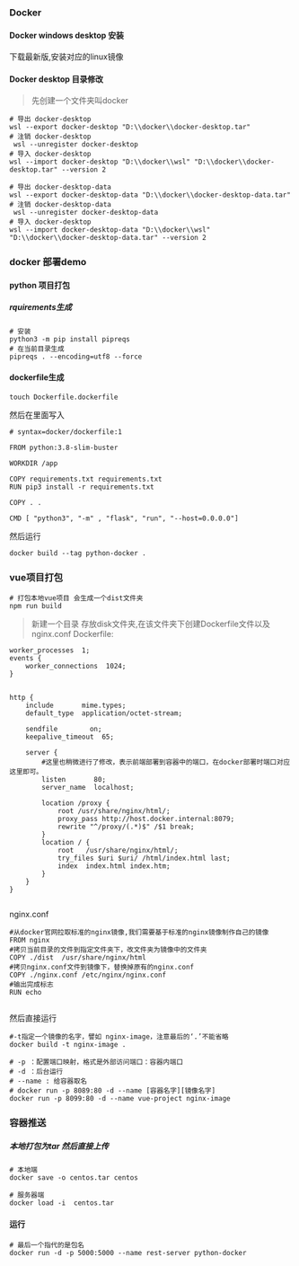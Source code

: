 ### Docker

#### Docker windows desktop 安装
下载最新版,安装对应的linux镜像

#### Docker desktop 目录修改

> 先创建一个文件夹叫docker
```shell script
# 导出 docker-desktop
wsl --export docker-desktop "D:\\docker\\docker-desktop.tar"
# 注销 docker-desktop
 wsl --unregister docker-desktop
# 导入 docker-desktop
wsl --import docker-desktop "D:\\docker\\wsl" "D:\\docker\\docker-desktop.tar" --version 2

# 导出 docker-desktop-data
wsl --export docker-desktop-data "D:\\docker\\docker-desktop-data.tar"
# 注销 docker-desktop-data
 wsl --unregister docker-desktop-data
# 导入 docker-desktop
wsl --import docker-desktop-data "D:\\docker\\wsl" "D:\\docker\\docker-desktop-data.tar" --version 2
```




### docker 部署demo
#### python 项目打包
##### rquirements生成
```shell
# 安装
python3 -m pip install pipreqs
# 在当前目录生成
pipreqs . --encoding=utf8 --force
```

#### dockerfile生成
```shell
touch Dockerfile.dockerfile
```

然后在里面写入
```shell
# syntax=docker/dockerfile:1

FROM python:3.8-slim-buster

WORKDIR /app

COPY requirements.txt requirements.txt
RUN pip3 install -r requirements.txt

COPY . .

CMD [ "python3", "-m" , "flask", "run", "--host=0.0.0.0"]
```
然后运行
```shell script
docker build --tag python-docker .
```

### vue项目打包
```shell script
# 打包本地vue项目 会生成一个dist文件夹
npm run build
```
> 新建一个目录 存放disk文件夹,在该文件夹下创建Dockerfile文件以及nginx.conf
Dockerfile:
```text
worker_processes  1;
events {
    worker_connections  1024;
}


http {
    include       mime.types;
    default_type  application/octet-stream;

    sendfile        on;
    keepalive_timeout  65;

    server {
        #这里也稍微进行了修改，表示前端部署到容器中的端口，在docker部署时端口对应这里即可。
        listen       80;
        server_name  localhost;

        location /proxy {
            root /usr/share/nginx/html/;
            proxy_pass http://host.docker.internal:8079;
            rewrite "^/proxy/(.*)$" /$1 break;
        }
        location / {
            root   /usr/share/nginx/html/;
            try_files $uri $uri/ /html/index.html last;
            index  index.html index.htm;
        }
    }
}


```
nginx.conf
```text
#从docker官网拉取标准的nginx镜像,我们需要基于标准的nginx镜像制作自己的镜像
FROM nginx
#拷贝当前目录的文件到指定文件夹下，改文件夹为镜像中的文件夹
COPY ./dist  /usr/share/nginx/html
#拷贝nginx.conf文件到镜像下，替换掉原有的nginx.conf
COPY ./nginx.conf /etc/nginx/nginx.conf
#输出完成标志
RUN echo


```
然后直接运行
```shell script
#-t指定一个镜像的名字，譬如 nginx-image，注意最后的‘.’不能省略
docker build -t nginx-image .
```

```shell script
# -p ：配置端口映射，格式是外部访问端口：容器内端口
# -d ：后台运行  
# --name : 给容器取名
# docker run -p 8089:80 -d --name [容器名字][镜像名字]
docker run -p 8099:80 -d --name vue-project nginx-image
```


### 容器推送 
##### 本地打包为tar 然后直接上传
```shell script
# 本地端
docker save -o centos.tar centos

# 服务器端
docker load -i  centos.tar
```

#### 运行
```shell script
# 最后一个指代的是包名
docker run -d -p 5000:5000 --name rest-server python-docker
```



